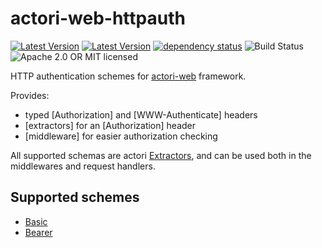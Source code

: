 # actori-web-httpauth

[![Latest Version](https://img.shields.io/crates/v/actori-web-httpauth.svg)](https://crates.io/crates/actori-web-httpauth)
[![Latest Version](https://docs.rs/actori-web-httpauth/badge.svg)](https://docs.rs/actori-web-httpauth)
[![dependency status](https://deps.rs/crate/actori-web-httpauth/0.4.0/status.svg)](https://deps.rs/crate/actori-web-httpauth/0.4.0)
![Build Status](https://github.com/actori/actori-web-httpauth/workflows/CI/badge.svg?branch=master&event=push)
![Apache 2.0 OR MIT licensed](https://img.shields.io/badge/license-Apache2.0%2FMIT-blue.svg)

HTTP authentication schemes for [actori-web](https://github.com/actori/actori-web) framework.

Provides:
 * typed [Authorization] and  [WWW-Authenticate] headers
 * [extractors] for an [Authorization] header
 * [middleware] for easier authorization checking

All supported schemas are actori [Extractors](https://docs.rs/actori-web/1.0.0/actori_web/trait.FromRequest.html),
and can be used both in the middlewares and request handlers.

## Supported schemes

 * [Basic](https://tools.ietf.org/html/rfc7617)
 * [Bearer](https://tools.ietf.org/html/rfc6750)
